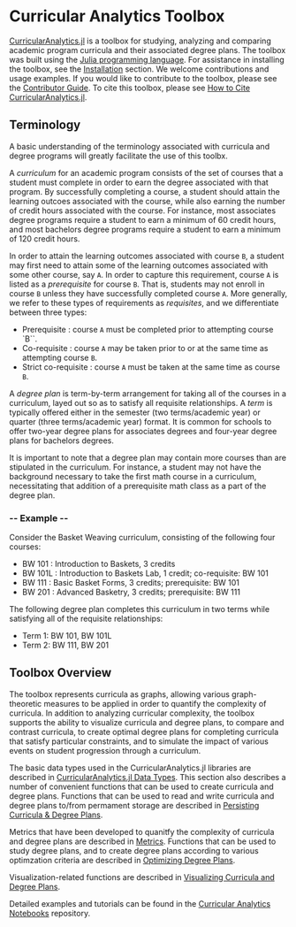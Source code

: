 # Curricular Analytics Toolbox

[CurricularAnalytics.jl](https://github.com/heileman/CurricularAnalytics.jl) is a toolbox for studying, analyzing and comparing academic program curricula and  their associated degree plans. The toolbox was built using the [Julia programming language](http://julialang.org). For assistance in installing the toolbox, see the [Installation](@ref) section. We welcome contributions and usage examples. If you would like to contribute to the toolbox, please see the [Contributor Guide](@ref). To cite this toolbox, please see [How to Cite CurricularAnalytics.jl](@ref).

## Terminology

A basic understanding of the terminology associated with curricula and degree programs will greatly facilitate the use of this toolbx.

A *curriculum* for an academic program consists of the set of courses that a student must complete in order to earn the degree associated with that program. By successfully completing a course, a student should attain the learning outcoes associated with the course, while also earning the number of credit hours associated with the course. For instance, most associates degree programs require a student to earn a minimum of 60 credit hours, and most bachelors degree programs require a student to earn a minimum of 120 credit hours. 

In order to attain the learning outcomes associated with course ``B``, a student may first need to attain some of  the learning outcomes associated with some other course, say ``A``. In order to capture this requirement, course ``A`` is listed as a *prerequisite* for course ``B``. That is, students may not enroll in course ``B`` unless they have successfully completed course ``A``.  More generally, we refer to these types of requirements as *requisites*, and we differentiate between three types:

- Prerequisite : course ``A`` must be completed prior to attempting course `B``.
- Co-requisite : course ``A`` may be taken prior to or at the same time as attempting course ``B``.
- Strict co-requisite : course ``A`` must be taken at the same time as course ``B``.

A *degree plan* is term-by-term arrangement for taking all of the courses in a curriculum, layed out so as to satisfy all requisite relationships. A *term* is typically offered either in the semester (two terms/academic year) or quarter (three terms/academic year) format. It is common for schools to offer two-year degree plans for associates degrees and four-year degree plans for bachelors degrees.

It is important to note that a degree plan may contain more courses than are stipulated in the curriculum. For instance, a student may not have the background necessary to take the first math course in a curriculum, necessitating that addition of a prerequisite math class as a part of the degree plan.

### -- Example -- 

Consider the Basket Weaving curriculum, consisting of the following four courses:

- BW 101 : Introduction to Baskets, 3 credits
- BW 101L : Introduction to Baskets Lab, 1 credit; co-requisite: BW 101 
- BW 111 : Basic Basket Forms, 3 credits; prerequisite: BW 101
- BW 201 : Advanced Basketry, 3 credits; prerequisite: BW 111 

The following degree plan completes this curriculum in two terms while satisfying all of the requisite relationships:

- Term 1: BW 101, BW 101L
- Term 2: BW 111, BW 201

## Toolbox Overview

The toolbox represents curricula as graphs, allowing various graph-theoretic measures to be applied in order to quantify the complexity of curricula. In addition to analyzing curricular complexity, the toolbox supports the ability to visualize curricula and degree plans, to compare and contrast curricula, to create optimal degree plans for completing curricula that satisfy particular constraints, and to simulate the impact of various events on student progression through a curriculum.

The basic data types used in the CurricularAnalytics.jl libraries are described in [CurricularAnalytics.jl Data Types](@ref). This section also describes a number of convenient functions that can be used to create curricula and degree plans. Functions that can be used to read and write curricula and degree plans to/from permament storage are described in [Persisting Curricula & Degree Plans](@ref). 

Metrics that have been developed to quanitfy the complexity of curricula and degree plans are described in [Metrics](@ref). Functions that can be used to study degree plans, and to create degree plans according to various optimzation criteria are described in [Optimizing Degree Plans](@ref).

Visualization-related functions are described in [Visualizing Curricula and Degree Plans](@ref).

Detailed examples and tutorials can be found in the [Curricular Analytics Notebooks](https://addURL) repository.
